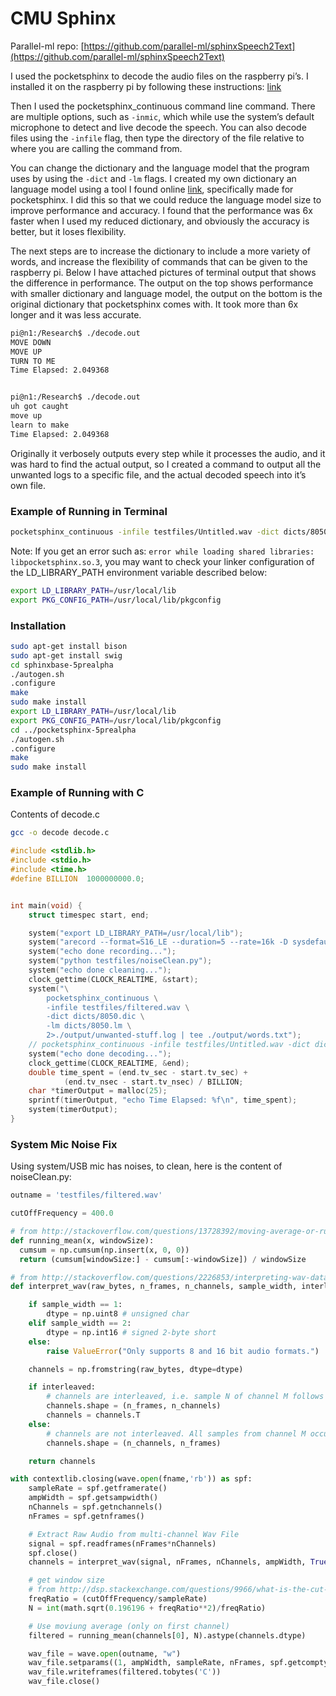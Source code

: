 # CMU Sphinx


Parallel-ml repo: [https://github.com/parallel-ml/sphinxSpeech2Text](https://github.com/parallel-ml/sphinxSpeech2Text)

I used the pocketsphinx to decode the audio files on the raspberry pi’s. I installed it on the raspberry pi by following these instructions: [link](https://cmusphinx.github.io/wiki/tutorialpocketsphinx/#installation-on-unix-system)

Then I used the pocketsphinx_continuous command line command. There are multiple options, such as `-inmic`, which while use the system’s default microphone to detect and live decode the speech. You can also decode files using the `-infile` flag, then type the directory of the file relative to where you are calling the command from. 

You can change the dictionary and the language model that the program uses by using the `-dict` and `-lm` flags. I created my own dictionary an language model using a tool I found online [link](http://www.speech.cs.cmu.edu/tools/lmtool-new.html), specifically made for pocketsphinx. I did this so that we could reduce the language model size to improve performance and accuracy. I found that the performance was 6x faster when I used my reduced dictionary, and obviously the accuracy is better, but it loses flexibility. 

The next steps are to increase the dictionary to include a more variety of words, and increase the flexibility of commands that can be given to the raspberry pi. Below I have attached pictures of terminal output that shows the difference in performance. The output on the top shows performance with smaller dictionary and language model, the output on the bottom is the original dictionary that pocketsphinx comes with. It took more than 6x longer and it was less accurate.

```BASH
pi@n1:/Research$ ./decode.out  
MOVE DOWN  
MOVE UP  
TURN TO ME  
Time Elapsed: 2.049368  


pi@n1:/Research$ ./decode.out  
uh got caught  
move up  
learn to make  
Time Elapsed: 2.049368  
```


Originally it verbosely outputs every step while it processes the audio, and it was hard to find the actual output, so I created a command to output all the unwanted logs to a specific file, and the actual decoded speech into it’s own file.


### Example of Running in Terminal

```BASH
pocketsphinx_continuous -infile testfiles/Untitled.wav -dict dicts/8050.dic -lm dicts/8050.lm
```

Note: If you get an error such as: `error while loading shared libraries: libpocketsphinx.so.3`, you may want to check your linker configuration of the LD_LIBRARY_PATH environment variable described below:

```BASH
export LD_LIBRARY_PATH=/usr/local/lib
export PKG_CONFIG_PATH=/usr/local/lib/pkgconfig
```

### Installation

```BASH
sudo apt-get install bison
sudo apt-get install swig
cd sphinxbase-5prealpha
./autogen.sh
.configure
make
sudo make install
export LD_LIBRARY_PATH=/usr/local/lib
export PKG_CONFIG_PATH=/usr/local/lib/pkgconfig
cd ../pocketsphinx-5prealpha
./autogen.sh
.configure
make
sudo make install
```


### Example of Running with C

Contents of decode.c

```BASH
gcc -o decode decode.c
```

```CPP
#include <stdlib.h>
#include <stdio.h>
#include <time.h>
#define BILLION  1000000000.0;


int main(void) {
    struct timespec start, end;

    system("export LD_LIBRARY_PATH=/usr/local/lib");
    system("arecord --format=S16_LE --duration=5 --rate=16k -D sysdefault:CARD=1 --file-type=wav testfiles/noisy.wav");
    system("echo done recording...");
    system("python testfiles/noiseClean.py");
    system("echo done cleaning...");
    clock_gettime(CLOCK_REALTIME, &start);
    system("\
        pocketsphinx_continuous \
        -infile testfiles/filtered.wav \
        -dict dicts/8050.dic \
        -lm dicts/8050.lm \
        2>./output/unwanted-stuff.log | tee ./output/words.txt");
    // pocketsphinx_continuous -infile testfiles/Untitled.wav -dict dicts/8050.dic -lm dicts/8050.lm 2>./output/unwanted-stuff.log | tee ./output/words.txt
    system("echo done decoding...");
    clock_gettime(CLOCK_REALTIME, &end);
    double time_spent = (end.tv_sec - start.tv_sec) +
            (end.tv_nsec - start.tv_nsec) / BILLION;
    char *timerOutput = malloc(25);
    sprintf(timerOutput, "echo Time Elapsed: %f\n", time_spent);
    system(timerOutput);
}
```


### System Mic Noise Fix

Using system/USB mic has noises, to clean, here is the content of noiseClean.py:

```python
outname = 'testfiles/filtered.wav'

cutOffFrequency = 400.0

# from http://stackoverflow.com/questions/13728392/moving-average-or-running-mean
def running_mean(x, windowSize):
  cumsum = np.cumsum(np.insert(x, 0, 0))
  return (cumsum[windowSize:] - cumsum[:-windowSize]) / windowSize

# from http://stackoverflow.com/questions/2226853/interpreting-wav-data/2227174#2227174
def interpret_wav(raw_bytes, n_frames, n_channels, sample_width, interleaved = True):

    if sample_width == 1:
        dtype = np.uint8 # unsigned char
    elif sample_width == 2:
        dtype = np.int16 # signed 2-byte short
    else:
        raise ValueError("Only supports 8 and 16 bit audio formats.")

    channels = np.fromstring(raw_bytes, dtype=dtype)

    if interleaved:
        # channels are interleaved, i.e. sample N of channel M follows sample N of channel M-1 in raw data
        channels.shape = (n_frames, n_channels)
        channels = channels.T
    else:
        # channels are not interleaved. All samples from channel M occur before all samples from channel M-1
        channels.shape = (n_channels, n_frames)

    return channels

with contextlib.closing(wave.open(fname,'rb')) as spf:
    sampleRate = spf.getframerate()
    ampWidth = spf.getsampwidth()
    nChannels = spf.getnchannels()
    nFrames = spf.getnframes()

    # Extract Raw Audio from multi-channel Wav File
    signal = spf.readframes(nFrames*nChannels)
    spf.close()
    channels = interpret_wav(signal, nFrames, nChannels, ampWidth, True)

    # get window size
    # from http://dsp.stackexchange.com/questions/9966/what-is-the-cut-off-frequency-of-a-moving-average-filter
    freqRatio = (cutOffFrequency/sampleRate)
    N = int(math.sqrt(0.196196 + freqRatio**2)/freqRatio)

    # Use moviung average (only on first channel)
    filtered = running_mean(channels[0], N).astype(channels.dtype)

    wav_file = wave.open(outname, "w")
    wav_file.setparams((1, ampWidth, sampleRate, nFrames, spf.getcomptype(), spf.getcompname()))
    wav_file.writeframes(filtered.tobytes('C'))
    wav_file.close()
```
